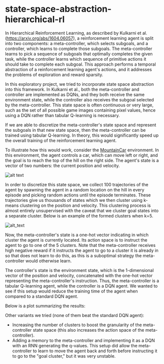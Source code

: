 # state-space-abstraction-hierarchical-rl

In Hierarchical Reinforcement Learning, as described by Kulkarni et al. (https://arxiv.org/abs/1604.06057), a reinforcement learning agent is split into two components: a meta-controller, which selects subgoals, and a controller, which learns to complete those subgoals. The meta-controller learns to pick a sequence of subgoals that optimally completes the given task, while the controller learns which sequence of primitive actions it should take to complete each subgoal. This approach performs a temporal abstraction of a reinforcement learning agent's actions, and it addresses the problems of exploration and reward sparsity.

In this exploratory project, we tried to incorporate state space abstraction into this framework. In Kulkarni et al., both the meta-controller and controller are implemented as DQNs, and they both receive the same environment state, while the controller also receives the subgoal selected by the meta-controller. This state space is often continuous or very large, such as the set of all possible game images containing pixel values, hence using a DQN rather than tabular Q-learning is necessary.

If we are able to discretize the meta-controller's state space and represent the subgoals in that new state space, then the meta-controller can be trained using tabular Q-learning. In theory, this would significantly speed up the overall training of the reinforcement learning agent. 

To illustrate how this would work, consider the [MountainCar](https://github.com/openai/gym/wiki/MountainCar-v0) environment. In this environment, the agent controls a car, which can move left or right, and the goal is to reach the top of the hill on the right side. The agent's state is a vector of two numbers: the current position and velocity.

![alt text](https://cdn-images-1.medium.com/max/1600/1*nbCSvWmyS_BUDz_WAJyKUw.gif)

In order to discretize this state space, we collect 100 trajectories of the agent by spawning the agent in a random location on the hill in every episode and picking random actions until the episode terminates. These trajectories give us thousands of states which we then cluster using k-means clustering on the position and velocity. This clustering process is almost entirely unsupervised with the caveat that we cluster goal states into a separate cluster. Below is an example of the formed clusters when k=5.

![alt_text](https://github.com/skumar9876/state-space-abstraction-hierarchical-rl/blob/master/clusters/Clusters.png)

Now, the meta-controller's state is a one-hot vector indicating in which cluster the agent is currently located. Its action space is to instruct the agent to go to one of the 5 clusters. Note that the meta-controller receives high negative reward if it instructs the agent to go to a cluster it is already in so that does not learn to do this, as this is a suboptimal strategy the meta-controller would otherwise learn. 

The controller's state is the environment state, which is the 1-dimensional vector of the position and velocity, concatenated with the one-hot vector representing the meta-controller's instruction. Thus, the meta-controller is a tabular Q-learning agent, while the controller is a DQN agent. We wanted to see if this setup would reduce the training time of the agent when compared to a standard DQN agent.

Below is a plot summarizing the results:


Other variants we tried (none of them beat the standard DQN agent):
- Increasing the number of clusters to boost the granularity of the meta-controller state space (this also increases the action space of the meta-controller).
- Adding a memory to the meta-controller and implementing it as a DQN with an RNN generating the q-values. This setup did allow the meta-controller to learn to move the agent back and forth before instructing it to go to the "goal cluster," but it was very unstable.
